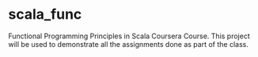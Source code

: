 scala_func
==========

Functional Programming Principles in Scala Coursera Course.  This project will be used to demonstrate all the assignments done as part of the class.
